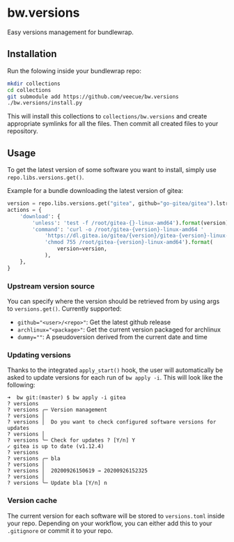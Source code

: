 # bw.versions
Easy versions management for bundlewrap.

## Installation
Run the folowing inside your bundlewrap repo:
```bash
mkdir collections
cd collections
git submodule add https://github.com/veecue/bw.versions
./bw.versions/install.py
```
This will install this collections to `collections/bw.versions` and create appropriate symlinks for all the files.
Then commit all created files to your repository.

## Usage
To get the latest version of some software you want to install, simply use `repo.libs.versions.get()`.

Example for a bundle downloading the latest version of gitea:
```python
version = repo.libs.versions.get("gitea", github="go-gitea/gitea").lstrip("v")
actions = {
    'download': {
        'unless': 'test -f /root/gitea-{}-linux-amd64').format(version),
        'command': 'curl -o /root/gitea-{version}-linux-amd64 '
            'https://dl.gitea.io/gitea/{version}/gitea-{version}-linux-amd64;'
            'chmod 755 /root/gitea-{version}-linux-amd64').format(
                version=version,
            ),
    },
}
```

### Upstream version source
You can specify where the version should be retrieved from by using args to `versions.get()`. Currently supported:
 - `github="<user>/<repo>"`: Get the latest github release
 - `archlinux="<package>"`: Get the current version packaged for archlinux
 - `dummy=""`: A pseudoversion derived from the current date and time

### Updating versions
Thanks to the integrated `apply_start()` hook, the user will automatically be asked to update versions for each run of
`bw apply -i`. This will look like the following:
```
➜  bw git:(master) $ bw apply -i gitea
? versions
? versions ╭─ Version management
? versions │
? versions │  Do you want to check configured software versions for updates
? versions │
? versions ╰─ Check for updates ? [Y/n] Y
✓ gitea is up to date (v1.12.4)
? versions
? versions ╭─ bla
? versions │
? versions │  20200926150619 → 20200926152325
? versions │
? versions ╰─ Update bla [Y/n] n
```

### Version cache
The current version for each software will be stored to `versions.toml` inside your repo. Depending on your workflow,
you can either add this to your `.gitignore` or commit it to your repo.
